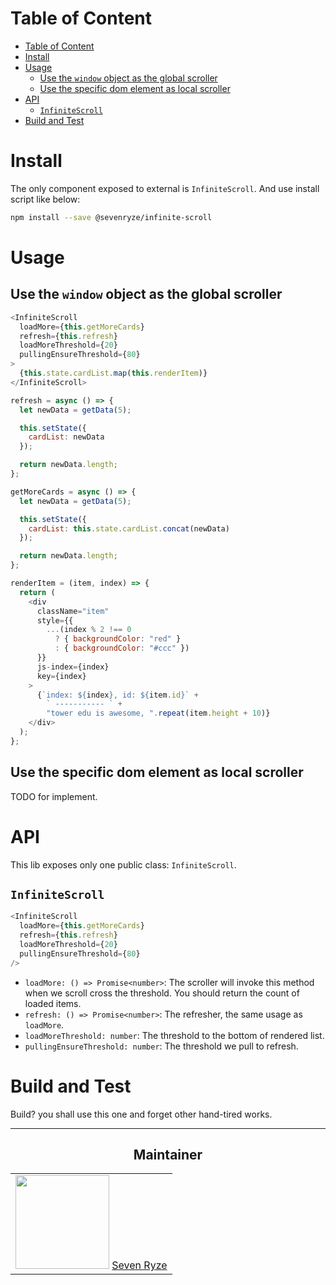 # Table of Content

<!-- prettier-ignore-start -->

<!-- @import "[TOC]" {cmd="toc" depthFrom=1 depthTo=6 orderedList=false} -->

<!-- code_chunk_output -->

* [Table of Content](#table-of-content)
* [Install](#install)
* [Usage](#usage)
	* [Use the `window` object as the global scroller](#use-the-window-object-as-the-global-scroller)
	* [Use the specific dom element as local scroller](#use-the-specific-dom-element-as-local-scroller)
* [API](#api)
	* [`InfiniteScroll`](#infinitescroll)
* [Build and Test](#build-and-test)

<!-- /code_chunk_output -->

<!-- prettier-ignore-end -->

# Install

The only component exposed to external is `InfiniteScroll`. And use install script like below:

```bash
npm install --save @sevenryze/infinite-scroll
```

# Usage

## Use the `window` object as the global scroller

```JavaScript
<InfiniteScroll
  loadMore={this.getMoreCards}
  refresh={this.refresh}
  loadMoreThreshold={20}
  pullingEnsureThreshold={80}
>
  {this.state.cardList.map(this.renderItem)}
</InfiniteScroll>

refresh = async () => {
  let newData = getData(5);

  this.setState({
    cardList: newData
  });

  return newData.length;
};

getMoreCards = async () => {
  let newData = getData(5);

  this.setState({
    cardList: this.state.cardList.concat(newData)
  });

  return newData.length;
};

renderItem = (item, index) => {
  return (
    <div
      className="item"
      style={{
        ...(index % 2 !== 0
          ? { backgroundColor: "red" }
          : { backgroundColor: "#ccc" })
      }}
      js-index={index}
      key={index}
    >
      {`index: ${index}, id: ${item.id}` +
        ` ----------- ` +
        "tower edu is awesome, ".repeat(item.height + 10)}
    </div>
  );
};
```

## Use the specific dom element as local scroller

TODO for implement.

# API

This lib exposes only one public class: `InfiniteScroll`.

## `InfiniteScroll`

```JavaScript
<InfiniteScroll
  loadMore={this.getMoreCards}
  refresh={this.refresh}
  loadMoreThreshold={20}
  pullingEnsureThreshold={80}
/>
```

- `loadMore: () => Promise<number>`: The scroller will invoke this method when we scroll cross the threshold. You should return the count of loaded items.
- `refresh: () => Promise<number>`: The refresher, the same usage as `loadMore`.
- `loadMoreThreshold: number`: The threshold to the bottom of rendered list.
- `pullingEnsureThreshold: number`: The threshold we pull to refresh.

# Build and Test

Build? you shall use this one and forget other hand-tired works.

---

<h2 align="center">Maintainer</h2>

<table>
  <tbody>
    <tr>
      <td align="center">
        <img width="150" height="150" src="https://avatars.githubusercontent.com/sevenryze?v=3">
        <a href="https://github.com/sevenryze">Seven Ryze</a>
      </td>
    </tr>
  </tbody>
</table>

